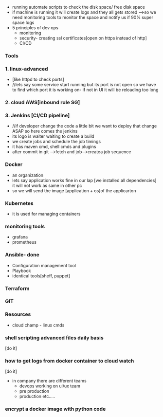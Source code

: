 - running automate scripts to check the disk space/ free disk space
- if machine is running it will create logs and they all gets stored -->so we need monitoring tools to monitor the space and notify us if 90% super space logs
- 5 principles of dev ops
	- monitoring
	- security- creating ssl certificates[open on https instead of http]
	- CI/CD
### Tools
### 1. linux-advanced
- [like httpd to check ports]  
- //lets say some service start running but its port is not open so we have to find which port it is working on- if not in UI it will be reloading too long 
### 2. cloud AWS[inbound rule SG]
### 3. Jenkins [CI/CD pipeline] 
- //if developer change the code a little bit we want to deploy that change ASAP so here comes the jenkins 
- its logo is waiter waiting to create a build
- we create jobs and schedule the job timings
- it has maven cmd, shell cmds and plugins
- after commit in git -->fetch and job-->createa job sequence
### Docker 
- an organization
- lets say application works fine in our lap [we installed all dependencies] it will not work as same in other pc 
- so we will send the image  [application + os]of the applicarton
### Kubernetes
- it is used for managing containers
### monitoring tools
- grafana
- prometheus
### Ansible- done
- Configuration management tool
- Playbook
- identical tools[sheff, puppet]
### Terraform

### GIT

### Resources
- cloud champ - linux cmds

### shell scripting advanced files daily basis
[do it]

### how to get logs from docker container to cloud watch
[do it]
- in company there are different teams
	- devops working on ui/ux team
	- pre production
	- production etc.....
### encrypt a docker image with python code
